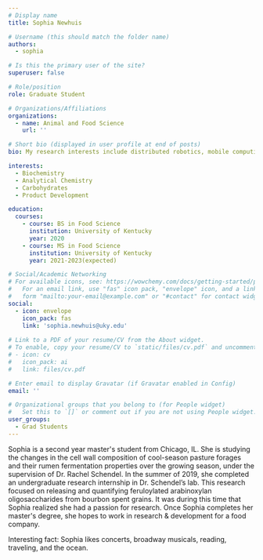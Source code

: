 ```yaml
---
# Display name
title: Sophia Newhuis

# Username (this should match the folder name)
authors:
  - sophia

# Is this the primary user of the site?
superuser: false

# Role/position
role: Graduate Student

# Organizations/Affiliations
organizations:
  - name: Animal and Food Science
    url: ''

# Short bio (displayed in user profile at end of posts)
bio: My research interests include distributed robotics, mobile computing and programmable matter.

interests:
  - Biochemistry
  - Analytical Chemistry
  - Carbohydrates
  - Product Development

education:
  courses:
    - course: BS in Food Science
      institution: University of Kentucky 
      year: 2020
    - course: MS in Food Science
      institution: University of Kentucky 
      year: 2021-2023(expected)

# Social/Academic Networking
# For available icons, see: https://wowchemy.com/docs/getting-started/page-builder/#icons
#   For an email link, use "fas" icon pack, "envelope" icon, and a link in the
#   form "mailto:your-email@example.com" or "#contact" for contact widget.
social:
  - icon: envelope
    icon_pack: fas
    link: 'sophia.newhuis@uky.edu'
 
# Link to a PDF of your resume/CV from the About widget.
# To enable, copy your resume/CV to `static/files/cv.pdf` and uncomment the lines below.
# - icon: cv
#   icon_pack: ai
#   link: files/cv.pdf

# Enter email to display Gravatar (if Gravatar enabled in Config)
email: ''

# Organizational groups that you belong to (for People widget)
#   Set this to `[]` or comment out if you are not using People widget.
user_groups:
  - Grad Students
---
```


Sophia is a second year master's student from Chicago, IL. She is studying the changes in the cell wall composition of cool-season pasture forages and their rumen fermentation properties over the growing season, under the supervision of Dr. Rachel Schendel. In the summer of 2019, she completed an undergraduate research internship in Dr. Schendel’s lab. This research focused on releasing and quantifying feruloylated arabinoxylan oligosaccharides from bourbon spent grains. It was during this time that Sophia realized she had a passion for research. Once Sophia completes her master's degree, she hopes to work in research & development for a food company.

Interesting fact: Sophia likes concerts, broadway musicals, reading, traveling, and the ocean.

